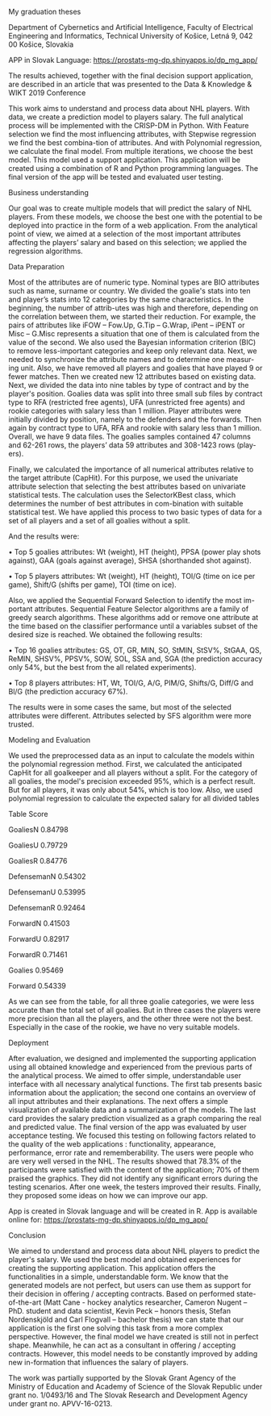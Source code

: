 My graduation theses

Department of Cybernetics and Artificial Intelligence, Faculty of Electrical Engineering and Informatics, Technical University of Košice, Letná 9, 042 00 Košice, Slovakia

APP in Slovak Language: https://prostats-mg-dp.shinyapps.io/dp_mg_app/

The results achieved, together with the final decision support application, are described in an article that was presented to the Data & Knowledge & WIKT 2019 Conference

This work aims to understand and process data about NHL players. 
With data, we create a prediction model to players salary. 
The full analytical process will be implemented with the CRISP-DM in Python. 
With Feature selection we find the most influencing attributes, with Stepwise regression we find the best combina-tion of attributes.
And with Polynomial regression, we calculate the final model. 
From multiple iterations, we choose the best model. 
This model used a support application. 
This application will be created using a combination of R and Python programming languages. 
The final version of the app will be tested and evaluated user testing.

Business understanding

Our goal was to create multiple models that will predict the salary of NHL players. 
From these models, we choose the best one with the potential to be deployed into practice in the form of a web application. 
From the analytical point of view, we aimed at a selection of the most important attributes affecting the players’ salary and based on this selection; we applied the regression algorithms.

Data Preparation

Most of the attributes are of numeric type. 
Nominal types are BIO attributes such as name, surname or country. 
We divided the goalie's stats into ten and player’s stats into 12 categories by the same characteristics. 
In the beginning, the number of attrib-utes was high and therefore, depending on the correlation between them, we started their reduction. 
  For example, the pairs of attributes like iFOW – Fow.Up, G.Tip – G.Wrap, iPent – iPENT or Misc – G.Misc represents a situation that one of them is calculated from the value of the second. 
We also used the Bayesian information criterion (BIC) to remove less-important categories and keep only relevant data.
Next, we needed to synchronize the attribute names and to determine one measur-ing unit. 
Also, we have removed all players and goalies that have played 9 or fewer matches. 
Then we created new 12 attributes based on existing data. 
Next, we divided the data into nine tables by type of contract and by the player's position. 
Goalies data was split into three small sub files by contract type to RFA (restricted free agents), UFA (unrestricted free agents) and rookie categories with salary less than 1 million.
Player attributes were initially divided by position, namely to the defenders and the forwards. 
Then again by contract type to UFA, RFA and rookie with salary less than 1 million. 
Overall, we have 9 data files. The goalies samples contained 47 columns and 62-261 rows, the players’ data 59 attributes and 308-1423 rows (play-ers). 


Finally, we calculated the importance of all numerical attributes relative to the target attribute (CapHit). 
For this purpose, we used the univariate attribute selection that selecting the best attributes based on univariate statistical tests.
The calculation uses the SelectorKBest class, which determines the number of best attributes in com-bination with suitable statistical test. We have applied this process to two basic types of data for a set of all players and a set of all goalies without a split. 

And the results were:

•	Top 5 goalies attributes: Wt (weight), HT (height), PPSA (power play shots against), GAA (goals against average), SHSA (shorthanded shot against).

•	Top 5 players attributes: Wt (weight), HT (height), TOI/G (time on ice per game), Shift/G (shifts per game), TOI (time on ice). 

Also, we applied the Sequential Forward Selection to identify the most im-portant attributes. 
Sequential Feature Selector algorithms are a family of greedy search algorithms. 
These algorithms add or remove one attribute at the time based on the classifier performance until a variables subset of the desired size is reached. We obtained the following results:

•	Top 16 goalies attributes: GS, OT, GR, MIN, SO, StMIN, StSV%, StGAA, QS, ReMIN, SHSV%, PPSV%, SOW, SOL, SSA and, SGA (the prediction accuracy only 54%, but the best from the all related experiments).

•	Top 8 players attributes: HT, Wt, TOI/G, A/G, PIM/G, Shifts/G, Diff/G and Bl/G (the prediction accuracy 67%).

The results were in some cases the same, but most of the selected attributes were different. 
Attributes selected by SFS algorithm were more trusted.

Modeling and Evaluation

We used the preprocessed data as an input to calculate the models within the polynomial regression method. 
First, we calculated the anticipated CapHit for all goalkeeper and all players without a split. 
For the category of all goalies, the model's precision exceeded 95%, which is a perfect result. 
But for all players, it was only about 54%, which is too low. 
Also, we used polynomial regression to calculate the expected salary for all divided tables

Table	        Score

GoaliesN	    0.84798	

GoaliesU	    0.79729	

GoaliesR	    0.84776	

DefensemanN	    0.54302	

DefensemanU	    0.53995	

DefensemanR	    0.92464

ForwardN	    0.41503

ForwardU	    0.82917

ForwardR	    0.71461

Goalies	        0.95469

Forward	        0.54339

As we can see from the table, for all three goalie categories, we were less accurate than the total set of all goalies. 
But in three cases the players were more precision than all the players, and the other three were not the best. 
Especially in the case of the rookie, we have no very suitable models.

Deployment

After evaluation, we designed and implemented the supporting application using all obtained knowledge and experienced from the previous parts of the analytical process. We aimed to offer simple, understandable user interface with all necessary analytical functions. The first tab presents basic information about the application; the second one contains an overview of all input attributes and their explanations. The next offers a simple visualization of available data and a summarization of the models. The last card provides the salary prediction visualized as a graph comparing the real and predicted value.
The final version of the app was evaluated by user acceptance testing. We focused this testing on following factors related to the quality of the web applications : functionality, appearance, performance, error rate and rememberability.  The users were people who are very well versed in the NHL. The results showed that 78.3% of the participants were satisfied with the content of the application; 70% of them praised the graphics. They did not identify any significant errors during the testing scenarios. After one week, the testers improved their results. Finally, they proposed some ideas on how we can improve our app.

App is created in Slovak language and will be created in R. 
App is available online for:
https://prostats-mg-dp.shinyapps.io/dp_mg_app/

Conclusion

We aimed to understand and process data about NHL players to predict the player's salary. We used the best model and obtained experiences for creating the supporting application. This application offers the functionalities in a simple, understandable form. We know that the generated models are not perfect, but users can use them as support for their decision in offering / accepting contracts. Based on performed state-of-the-art (Matt Cane - hockey analytics researcher, Cameron Nugent – PhD. student and data scientist, Kevin Peck – honors thesis, Stefan Nordenskjöld and Carl Flogvall – bachelor thesis) we can state that our application is the first one solving this task from a more complex perspective. However, the final model we have created is still not in perfect shape. Meanwhile, he can act as a consultant in offering / accepting contracts. However, this model needs to be constantly improved by adding new in-formation that influences the salary of players.

The work was partially supported by the Slovak Grant Agency of the Ministry of Education and Academy of Science of the Slovak Republic under grant no. 1/0493/16 and The Slovak Research and Development Agency under grant no. APVV-16-0213.
